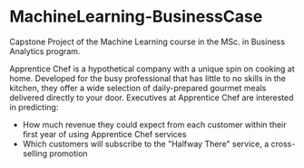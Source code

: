 # MachineLearning-BusinessCase

Capstone Project of the Machine Learning course in the MSc. in Business Analytics program.

Apprentice Chef is a hypothetical company with a unique spin on cooking at home. Developed for the busy professional that has little to no skills in the kitchen, they offer a wide selection of daily-prepared gourmet meals delivered directly to your door. Executives at Apprentice Chef are interested in predicting:

- How much revenue they could expect from each customer within their first year of using Apprentice Chef services
- Which customers will subscribe to the "Halfway There" service, a cross-selling promotion

